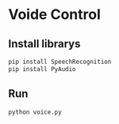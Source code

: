 # Voide Control

## Install librarys
```sh
pip install SpeechRecognition
pip install PyAudio
```

## Run

```sh
python voice.py
```
